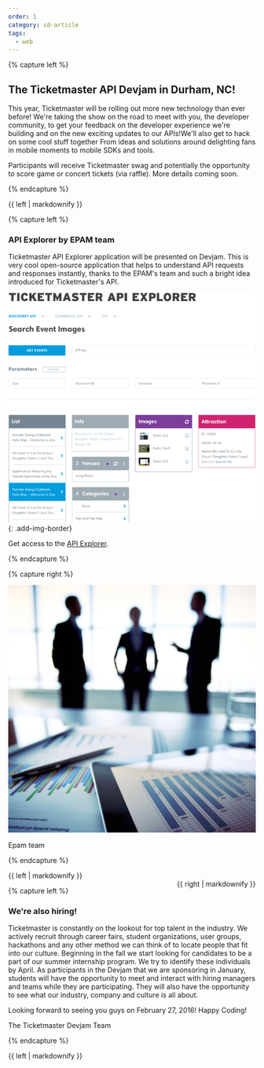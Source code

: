 ```yaml
---
order: 1
category: sd-article
tags:
  - web
---
```

 
{% capture left %}

## The Ticketmaster API Devjam in Durham, NC!

This year, Ticketmaster will be rolling out more new technology than ever before!
We're taking the show on the road to meet with you, the developer community, to 
get your feedback on the developer experience we're building and on the new exciting
updates to our APIs!We'll also get to hack on some cool stuff together  From ideas
and solutions around delighting fans in mobile moments to mobile SDKs and tools.

Participants will receive Ticketmaster swag and potentially the 
opportunity to score game or concert tickets (via raffle). More details coming soon.

{% endcapture %}

<div class="col-lg-8 col-md-8 col-sm-8">{{ left | markdownify }}</div>


{% capture left %}
### API Explorer by EPAM team

Ticketmaster API Explorer application will be presented on Devjam. 
This is very cool open-source application that helps to understand 
API requests and responses instantly, thanks to the EPAM's team and 
such a bright idea introduced for Ticketmaster's API.

![APIExplorer](/assets/img/partners/startups-development/bitmap@2x.png)
{: .add-img-border}

Get access to the [API Explorer](http://vmenshutin.github.io/).

{% endcapture %}


{% capture right %}

![Rectangle](/assets/img/partners/startups-development/epam-team-web.jpg)

Epam team

{% endcapture %}

<div class="col-lg-8 col-md-8 col-sm-8">{{ left | markdownify }}</div>
<div class="col-lg-4 col-md-4 col-sm-4" style="float:right;">{{ right | markdownify }}</div>

{% capture left %}

### We're also hiring!

Ticketmaster is constantly on the lookout for top talent in the industry. 
We actively recruit through career fairs, student organizations, user groups, 
hackathons and any other method we can think of to locate people that fit 
into our culture. Beginning in the fall we start looking for candidates to 
be a part of our summer internship program. We try to identify these individuals 
by April. As participants in the Devjam that we are sponsoring in January, 
students will have the opportunity to meet and interact with hiring managers 
and teams while they are participating. They will also have the opportunity 
to see what our industry, company and culture is all about.

Looking forward to seeing you guys on February 27, 2016! Happy Coding!

The Ticketmaster Devjam Team

{% endcapture %}


<div class="col-lg-8 col-md-8 col-sm-8">{{ left | markdownify }}</div>


